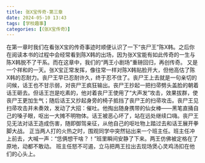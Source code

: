 ```yaml
---
title: 张X宝传奇-第三章
date: 2024-05-10 13:43
tags: [学校趣事]
categories: [《张X宝传奇》]
---
```

在第一章时我们在看张X宝的传奇事迹时顺便认识了一下“丧尸王”陈X韩。之后你在阅读本书的过程中会经常看到陈X韩的出场，因为张X宝能有如此传奇的一生与陈X韩脱不了干系。而在这章中，我们的“两王小剧场”重磅回归，再创传奇。
又是一个祥和的一天。张X宝正常发挥，像往常一样对陈X韩贴脸开大，但他高估了陈X韩的忍耐力。丧尸王早已忍耐许久，终于忍不住了。丧尸王上去就是一句亲切的问候，话王也不甘示弱，对丧尸王疯狂输出。丧尸王抄起一把扫帚劈头盖脸的朝着话王砸去。但话王岂是吃素的，他对着丧尸王使用了“大声发”攻击，效果拔群，使丧尸王更加生气；随后话王又抄起身旁的椅子抵挡了丧尸王的扫帚攻击。丧尸王见扫帚攻击并未奏效，发动了大招：催吐。他掏出随身携带的仙女棒——黑笔直捅自己的嗓子眼，呕出一大摊不明物体。话王被恶心坏了，站在远处继续口嗨。丧尸王见无法对话王造成伤害，随即御驾亲征，从他自己的呕吐物上踏过去和话王展开拳脚大战。
正当两人打的火热之时，围观同学中突然钻出来一个班主任。班主任冲上前去，大喊一声：“恁俩想干啥？！”班里瞬间安静了下来。两王仿佛被定格在了原地，动都不敢动。
班主任怒不可遏，立马把两王拉出去现场煲心灵鸡汤扣在他们的心头上。
